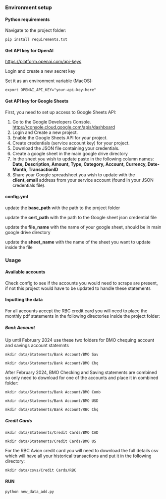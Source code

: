 ### Environment setup

#### Python requirements
Navigate to the project folder:

```pip install requirements.txt```

#### Get API key for OpenAI

https://platform.openai.com/api-keys

Login and create a new secret key

Set it as an environment variable (MacOS):

```export OPENAI_API_KEY="your-api-key-here"```

#### Get API key for Google Sheets

First, you need to set up access to Google Sheets API:

1. Go to the Google Developers Console. https://console.cloud.google.com/apis/dashboard
2. Login and Create a new project.
3. Enable the Google Sheets API for your project.
4. Create credentials (service account key) for your project.
5. Download the JSON file containing your credentials.
6. Create a google sheet in the main google drive directory
7. In the sheet you wish to update paste in the following column names:
**Date,	Description,	Amount,	Type,	Category,	Account,	Currency,	Date-Month,	TransactionID**
8. Share your Google spreadsheet you wish to update with the **client_email** address from your service account (found in your JSON credentials file).

#### config.yml

update the **base_path** with the path to the project folder

update the **cert_path** with the path to the Google sheet json credential file

update the **file_name** with the name of your google sheet, should be in main google drive directory

update the **sheet_name** with the name of the sheet you want to update inside the file

### Usage

#### Available accounts

Check config to see if the accounts you would need to scrape are present, if not this project would have to be updated to handle these statements

#### Inputting the data

For all accounts accept the RBC credit card you will need to place the monthly pdf statements in the following directories inside the project folder:

##### Bank Account
Up until February 2024 use these two folders for BMO chequing account and savings account statemnts

```mkdir data/Statements/Bank Account/BMO Sav``` 

```mkdir data/Statements/Bank Account/BMO Chq```

After February 2024, BMO Checking and Saving statements are combined so only need to download for one of the accounts and place it in combined folder:

```mkdir data/Statements/Bank Account/BMO Comb```

```mkdir data/Statements/Bank Account/BMO USD```

```mkdir data/Statements/Bank Account/RBC Chq```

##### Credit Cards

```mkdir data/Statements/Credit Cards/BMO CAD```

```mkdir data/Statements/Credit Cards/BMO US```

For the RBC Avion credit card you will need to download the full details csv which will have all your historical transactions and put it in the following directory:

```mkdir data/csvs/Credit Cards/RBC```

#### RUN

```python new_data_add.py```


